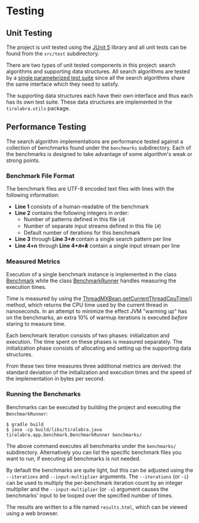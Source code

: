 # Testing

## Unit Testing

The project is unit tested using the [JUnit 5](https://junit.org/junit5/) library and all unit tests can be found from the `src/test` subdirectory.

There are two types of unit tested components in this project: search algorithms and supporting data structures.
All search algorithms are tested by a [single parameterized test suite](src/test/java/tiralabra/algorithms/StringMatcherTest.java)
since all the search algorithms share the same interface which they need to satisfy.

The supporting data structures each have their own interface and thus each has its own test suite.
These data structures are implemented in the `tiralabra.utils` package.

## Performance Testing

The search algorithm implementations are performance tested against a collection of benchmarks found under the `benchmarks` subdirectory.
Each of the benchmarks is designed to take advantage of some algorithm's weak or strong points.

### Benchmark File Format

The benchmark files are UTF-8 encoded text files with lines with the following information:

- **Line 1** consists of a human-readable of the benchmark
- **Line 2** contains the following integers in order:
  - Number of patterns defined in this file (*𝑛*)
  - Number of separate input streams defined in this file (*𝑘*)
  - Default number of iterations for this benchmark
- **Line 3** through **Line 3+𝒏** contain a single search pattern per line
- **Line 4+n** through **Line 4+𝒏+𝒌** contain a single input stream per line

### Measured Metrics

Execution of a single benchmark instance is implemented in the class [Benchmark](src/main/java/tiralabra/app/benchmark/Benchmark.java) while
the class [BenchmarkRunner](src/main/java/tiralabra/app/benchmark/BenchmarkRunner.java) handles measuring the execution times.

Time is measured by using the
[ThreadMXBean.getCurrentThreadCpuTime()](https://docs.oracle.com/javase/7/docs/api/java/lang/management/ThreadMXBean.html#getCurrentThreadCpuTime())
method, which returns the CPU time used by the current thread in nanoseconds. In an attempt to minimize the effect JVM "warming up" has on the benchmarks,
an extra 10% of warmup iterations is executed *before* staring to measure time.

Each benchmark iteration consists of two phases: initialization and execution. The time spent on these phases is measured separately.
The initialization phase consists of allocating and setting up the supporting data structures.

From these two time measures three additional metrics are derived: the standard deviation of the initialization and execution times
and the speed of the implementation in bytes per second.

### Running the Benchmarks

Benchmarks can be executed by building the project and executing the `BenchmarkRunner`:

```shell
$ gradle build
$ java -cp build/libs/tiralabra.java tiralabra.app.benchmark.BenchmarkRunner benchmarks/
```

The above command executes all benchmarks under the `benchmarks/` subdirectory. Alternatively you can list the specific benchmark files you want to run, if
executing all benchmarks is not needed.

By default the benchmarks are quite light, but this can be adjusted using the `--iterations` and `--input-multiplier` arguments.
The `--iterations` (or `-i`) can be used to multiply the per-benchmark iteration count by an integer multiplier and the `--input-multiplier` (or `-x`) argument
causes the benchmarks' input to be looped over the specified number of times.

The results are written to a file named `results.html`, which can be viewed using a web browser.
